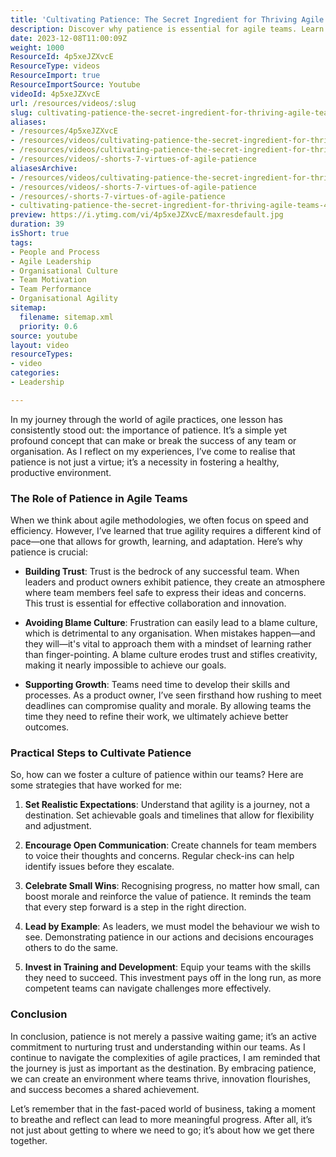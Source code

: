```yaml
---
title: 'Cultivating Patience: The Secret Ingredient for Thriving Agile Teams'
description: Discover why patience is essential for agile teams. Learn practical strategies to foster trust, support growth, and enhance collaboration for lasting success.
date: 2023-12-08T11:00:09Z
weight: 1000
ResourceId: 4p5xeJZXvcE
ResourceType: videos
ResourceImport: true
ResourceImportSource: Youtube
videoId: 4p5xeJZXvcE
url: /resources/videos/:slug
slug: cultivating-patience-the-secret-ingredient-for-thriving-agile-teams-4p5xeJZXvcE
aliases:
- /resources/4p5xeJZXvcE
- /resources/videos/cultivating-patience-the-secret-ingredient-for-thriving-agile-teams-4p5xeJZXvcE
- /resources/videos/cultivating-patience-the-secret-ingredient-for-thriving-agile-teams
- /resources/videos/-shorts-7-virtues-of-agile-patience
aliasesArchive:
- /resources/videos/cultivating-patience-the-secret-ingredient-for-thriving-agile-teams
- /resources/videos/-shorts-7-virtues-of-agile-patience
- /resources/-shorts-7-virtues-of-agile-patience
- cultivating-patience-the-secret-ingredient-for-thriving-agile-teams-4p5xeJZXvcE
preview: https://i.ytimg.com/vi/4p5xeJZXvcE/maxresdefault.jpg
duration: 39
isShort: true
tags:
- People and Process
- Agile Leadership
- Organisational Culture
- Team Motivation
- Team Performance
- Organisational Agility
sitemap:
  filename: sitemap.xml
  priority: 0.6
source: youtube
layout: video
resourceTypes:
- video
categories:
- Leadership

---
```

In my journey through the world of agile practices, one lesson has consistently stood out: the importance of patience. It’s a simple yet profound concept that can make or break the success of any team or organisation. As I reflect on my experiences, I’ve come to realise that patience is not just a virtue; it’s a necessity in fostering a healthy, productive environment.

### The Role of Patience in Agile Teams

When we think about agile methodologies, we often focus on speed and efficiency. However, I’ve learned that true agility requires a different kind of pace—one that allows for growth, learning, and adaptation. Here’s why patience is crucial:

- **Building Trust**: Trust is the bedrock of any successful team. When leaders and product owners exhibit patience, they create an atmosphere where team members feel safe to express their ideas and concerns. This trust is essential for effective collaboration and innovation.

- **Avoiding Blame Culture**: Frustration can easily lead to a blame culture, which is detrimental to any organisation. When mistakes happen—and they will—it's vital to approach them with a mindset of learning rather than finger-pointing. A blame culture erodes trust and stifles creativity, making it nearly impossible to achieve our goals.

- **Supporting Growth**: Teams need time to develop their skills and processes. As a product owner, I’ve seen firsthand how rushing to meet deadlines can compromise quality and morale. By allowing teams the time they need to refine their work, we ultimately achieve better outcomes.

### Practical Steps to Cultivate Patience

So, how can we foster a culture of patience within our teams? Here are some strategies that have worked for me:

1. **Set Realistic Expectations**: Understand that agility is a journey, not a destination. Set achievable goals and timelines that allow for flexibility and adjustment.

2. **Encourage Open Communication**: Create channels for team members to voice their thoughts and concerns. Regular check-ins can help identify issues before they escalate.

3. **Celebrate Small Wins**: Recognising progress, no matter how small, can boost morale and reinforce the value of patience. It reminds the team that every step forward is a step in the right direction.

4. **Lead by Example**: As leaders, we must model the behaviour we wish to see. Demonstrating patience in our actions and decisions encourages others to do the same.

5. **Invest in Training and Development**: Equip your teams with the skills they need to succeed. This investment pays off in the long run, as more competent teams can navigate challenges more effectively.

### Conclusion

In conclusion, patience is not merely a passive waiting game; it’s an active commitment to nurturing trust and understanding within our teams. As I continue to navigate the complexities of agile practices, I am reminded that the journey is just as important as the destination. By embracing patience, we can create an environment where teams thrive, innovation flourishes, and success becomes a shared achievement.

Let’s remember that in the fast-paced world of business, taking a moment to breathe and reflect can lead to more meaningful progress. After all, it’s not just about getting to where we need to go; it’s about how we get there together.
